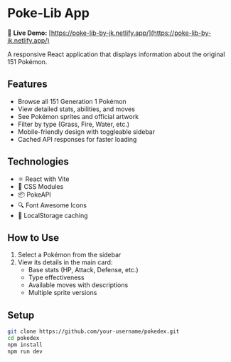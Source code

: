 # Poke-Lib App

🔗 **Live Demo:** [https://poke-lib-by-jk.netlify.app/](https://poke-lib-by-jk.netlify.app/)

A responsive React application that displays information about the original 151 Pokémon.

## Features

- Browse all 151 Generation 1 Pokémon
- View detailed stats, abilities, and moves
- See Pokémon sprites and official artwork
- Filter by type (Grass, Fire, Water, etc.)
- Mobile-friendly design with toggleable sidebar
- Cached API responses for faster loading

## Technologies

- ⚛️ React with Vite
- 🎨 CSS Modules
- 📦 PokeAPI
- 🔍 Font Awesome Icons
- 💾 LocalStorage caching

## How to Use

1. Select a Pokémon from the sidebar
2. View its details in the main card:
   - Base stats (HP, Attack, Defense, etc.)
   - Type effectiveness
   - Available moves with descriptions
   - Multiple sprite versions

## Setup

```bash
git clone https://github.com/your-username/pokedex.git
cd pokedex
npm install
npm run dev
